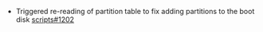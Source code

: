 - Triggered re-reading of partition table to fix adding partitions to the boot disk [scripts#1202](https://github.com/flatcar/scripts/pull/1202)
